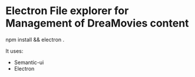 Electron File explorer for Management of DreaMovies content
================

npm install && electron .


It uses:
 - Semantic-ui
 - Electron